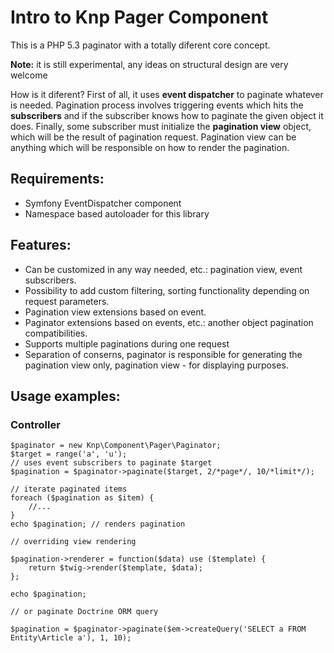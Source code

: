 # Intro to Knp Pager Component

This is a PHP 5.3 paginator with a totally diferent core concept.

**Note:** it is still experimental, any ideas on structural design are very welcome

How is it diferent? First of all, it uses **event dispatcher** to paginate whatever is needed.
Pagination process involves triggering events which hits the **subscribers** and if the subscriber
knows how to paginate the given object it does. Finally, some subscriber must initialize the
**pagination view** object, which will be the result of pagination request. Pagination view
can be anything which will be responsible on how to render the pagination.

## Requirements:

- Symfony EventDispatcher component
- Namespace based autoloader for this library

## Features:

- Can be customized in any way needed, etc.: pagination view, event subscribers.
- Possibility to add custom filtering, sorting functionality depending on request parameters.
- Pagination view extensions based on event.
- Paginator extensions based on events, etc.: another object pagination compatibilities.
- Supports multiple paginations during one request
- Separation of conserns, paginator is responsible for generating the pagination view only, pagination view - for displaying purposes.

## Usage examples:

### Controller

    $paginator = new Knp\Component\Pager\Paginator;
    $target = range('a', 'u');
    // uses event subscribers to paginate $target
    $pagination = $paginator->paginate($target, 2/*page*/, 10/*limit*/);
    
    // iterate paginated items
    foreach ($pagination as $item) {
        //...
    }
    echo $pagination; // renders pagination
    
    // overriding view rendering
    
    $pagination->renderer = function($data) use ($template) {
        return $twig->render($template, $data);
    };
    
    echo $pagination;
    
    // or paginate Doctrine ORM query
    
    $pagination = $paginator->paginate($em->createQuery('SELECT a FROM Entity\Article a'), 1, 10);


